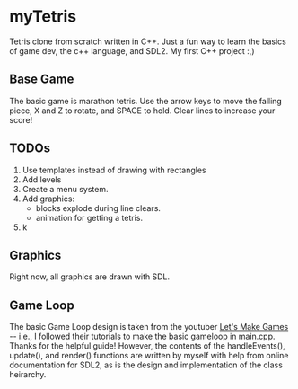 # myTetris
Tetris clone from scratch written in C++. Just a fun way to learn the basics of game dev, the c++ language, and SDL2. My first C++ project :,)

## Base Game
The basic game is marathon tetris.
Use the arrow keys to move the falling piece, X and Z to rotate, and SPACE to hold. Clear lines to increase your score!

## TODOs
1. Use templates instead of drawing with rectangles
2. Add levels
3. Create a menu system.
4. Add graphics:
   - blocks explode during line clears.
   - animation for getting a tetris.
5. k

## Graphics
Right now, all graphics are drawn with SDL.

## Game Loop
The basic Game Loop design is taken from the youtuber [Let's Make Games](https://www.youtube.com/channel/UCAM9ZPgEIdeHAsmG50wqL1g) -- i.e., I followed their tutorials to make the basic gameloop in main.cpp. Thanks for the helpful guide! However, the contents of the handleEvents(), update(), and render() functions are written by myself with help from online documentation for SDL2, as is the design and implementation of the class heirarchy.
